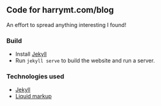 ## Code for harrymt.com/blog

An effort to spread anything interesting I found!


### Build

- Install [Jekyll](http://jekyllrb.com/)
- Run `jekyll serve` to build the website and run a server.

### Technologies used

- [Jekyll](http://jekyllrb.com/)
- [Liquid markup](liquidmarkup.org)
